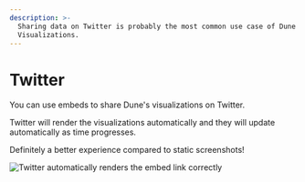 ```yaml
---
description: >-
  Sharing data on Twitter is probably the most common use case of Dune's
  Visualizations.
---
```


# Twitter

You can use embeds to share Dune's visualizations on Twitter.

Twitter will render the visualizations automatically and they will update automatically  as time progresses.&#x20;

Definitely a better experience compared to static screenshots!

![Twitter automatically renders the embed link correctly](<../../assets/2021-11-01 14-45-28.gif>)





